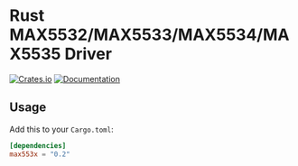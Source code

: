 # Rust MAX5532/MAX5533/MAX5534/MAX5535 Driver

[![Crates.io](https://img.shields.io/crates/v/max553x.svg)](https://crates.io/crates/max553x)
[![Documentation](https://docs.rs/max553x/badge.svg)](https://docs.rs/max553x)

## Usage

Add this to your `Cargo.toml`:

```toml
[dependencies]
max553x = "0.2"
```
